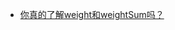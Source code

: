 * [你真的了解weight和weightSum吗？ ](http://mp.weixin.qq.com/s?__biz=MzA5MzI3NjE2MA==&mid=2650237421&idx=1&sn=f40d40661311f40bb1d4ea92f9d74833&chksm=88639882bf1411941022464b43965600acc0185065ed47f72ed902ccb3901f7e5cf3410e4835&mpshare=1&scene=1&srcid=1019b0j6ecup07Hc0KK9EkgK#rd)